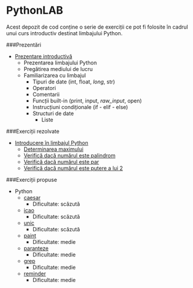 # PythonLAB

Acest depozit de cod conține o serie de exerciții ce pot fi folosite în cadrul unui curs introductiv destinat limbajului Python.

###Prezentări

- [Prezentare introductivă](python/prezentare/Introducere.md)
    - Prezentarea limbajului Python
    - Pregătirea mediului de lucru
    - Familiarizarea cu limbajul
        - Tipuri de date (int, float, *long*, str)
        - Operatori
        - Comentarii
        - Funcții built-in (print, input, *raw_input*, open)
        - Instrucțiuni condiționale (if - elif - else)
        - Structuri de date
            - Liste

###Exerciții rezolvate

- [Introducere în limbajul Python](python/prezentare/Introducere.md)
    - [Determinarea maximului](python/exemple/maxim.py)
    - [Verifică dacă numărul este palindrom](python/exemple/palindrom.py)
    - [Verifică dacă numărul este par](python/exemple/par.py)
    - [Verifică dacă numărul este putere a lui 2](python/exemple/putere.py)


###Exerciții propuse

- Python
    - [caesar](python/exercitii/caesar)
        - Dificultate: scăzută
    - [icao](python/exercitii/icao)
        - Dificultate: scăzută
    - [unic](python/exercitii/unic)
        - Dificultate: scăzută
    - [paint](python/exercitii/paint)
        - Dificultate: medie
    - [paranteze](python/exercitii/paranteze)
        - Dificultate: medie
    - [grep](python/exercitii/grep)
        - Dificultate: medie
    - [reminder](python/exercitii/reminder)
        - Dificultate: medie
